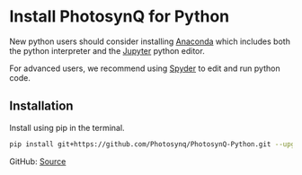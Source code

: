 # Install PhotosynQ for Python

New python users should consider installing [Anaconda](https://www.continuum.io) which includes both the python interpreter and the [Jupyter](http://jupyter.org) python editor.

For advanced users, we recommend using [Spyder](https://pythonhosted.org/spyder) to edit and run python code.

## Installation

Install using pip in the terminal.

```bash
pip install git+https://github.com/Photosynq/PhotosynQ-Python.git --upgrade --no-cache-dir
```

GitHub: [Source](https://github.com/PhotosynQ/PhotosynQ-Python)

